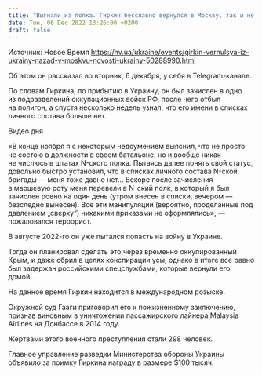 ```yaml
---
title: "Выгнали из полка. Гиркин бесславно вернулся в Москву, так и не побывав на фронте"
date: Tue, 06 Dec 2022 13:26:00 +0200
draft: false
---
```

Источник: Новое Время https://nv.ua/ukraine/events/girkin-vernulsya-iz-ukrainy-nazad-v-moskvu-novosti-ukrainy-50288990.html


 Об этом он рассказал во вторник, 6 декабря, у себя в Telegram-канале.

По словам Гиркина, по прибытию в Украину, он был зачислен в одно из подразделений оккупационных войск РФ, после чего отбыл на полигон, а спустя несколько недель узнал, что его имени в списках личного состава больше нет.

 Видео дня   

«В конце ноября я с некоторым недоумением выяснил, что не просто не состою в должности в своем батальоне, но и вообще никак не числюсь в штатах N-ского полка. Пытаясь далее понять свой статус, довольно быстро установил, что в списках личного состава N-ской бригады — меня тоже давно нет… Вскоре после зачисления в маршевую роту меня перевели в N-ский полк, в который я был зачислен ровно на один день (утром внесен в списки, вечером — безследно вынесен). Все эти манипуляции (вероятно, проделанные под давлением „сверху“) никакими приказами не оформлялись», — пожаловался террорист.

В августе 2022-го он уже пытался попасть на войну в Украине.

Тогда он планировал сделать это через временно оккупированный Крым, и даже сбрил в целях конспирации усы, однако в итоге все равно был задержан российскими спецслужбами, которые вернули его домой.

На данное время Гиркин находится в международном розыске.

Окружной суд Гааги приговорил его к пожизненному заключению, признав виновным в уничтожении пассажирского лайнера Malaysia Airlines на Донбассе в 2014 году.

Жертвами этого военного преступления стали 298 человек.

Главное управление разведки Министерства обороны Украины объявило за поимку Гиркина награду в размере $100 тысяч.
